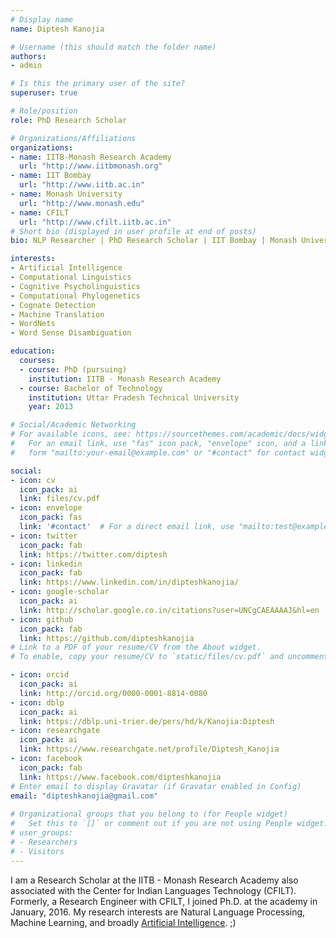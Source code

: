 ```yaml
---
# Display name
name: Diptesh Kanojia

# Username (this should match the folder name)
authors:
- admin

# Is this the primary user of the site?
superuser: true

# Role/position
role: PhD Research Scholar

# Organizations/Affiliations
organizations:
- name: IITB-Monash Research Academy
  url: "http://www.iitbmonash.org"
- name: IIT Bombay
  url: "http://www.iitb.ac.in"
- name: Monash University
  url: "http://www.monash.edu"
- name: CFILT
  url: "http://www.cfilt.iitb.ac.in"
# Short bio (displayed in user profile at end of posts)
bio: NLP Researcher | PhD Research Scholar | IIT Bombay | Monash University

interests:
- Artificial Intelligence
- Computational Linguistics
- Cognitive Psycholinguistics
- Computational Phylogenetics
- Cognate Detection
- Machine Translation
- WordNets
- Word Sense Disambiguation

education:
  courses:
  - course: PhD (pursuing)
    institution: IITB - Monash Research Academy
  - course: Bachelor of Technology
    institution: Uttar Pradesh Technical University
    year: 2013

# Social/Academic Networking
# For available icons, see: https://sourcethemes.com/academic/docs/widgets/#icons
#   For an email link, use "fas" icon pack, "envelope" icon, and a link in the
#   form "mailto:your-email@example.com" or "#contact" for contact widget.

social:
- icon: cv
  icon_pack: ai
  link: files/cv.pdf
- icon: envelope
  icon_pack: fas
  link: '#contact'  # For a direct email link, use "mailto:test@example.org".
- icon: twitter
  icon_pack: fab
  link: https://twitter.com/diptesh
- icon: linkedin
  icon_pack: fab
  link: https://www.linkedin.com/in/dipteshkanojia/
- icon: google-scholar
  icon_pack: ai
  link: http://scholar.google.co.in/citations?user=UNCgCAEAAAAJ&hl=en
- icon: github
  icon_pack: fab
  link: https://github.com/dipteshkanojia
# Link to a PDF of your resume/CV from the About widget.
# To enable, copy your resume/CV to `static/files/cv.pdf` and uncomment the lines below.  

- icon: orcid
  icon_pack: ai
  link: http://orcid.org/0000-0001-8814-0080
- icon: dblp
  icon_pack: ai
  link: https://dblp.uni-trier.de/pers/hd/k/Kanojia:Diptesh
- icon: researchgate
  icon_pack: ai
  link: https://www.researchgate.net/profile/Diptesh_Kanojia
- icon: facebook
  icon_pack: fab
  link: https://www.facebook.com/dipteshkanojia
# Enter email to display Gravatar (if Gravatar enabled in Config)
email: "dipteshkanojia@gmail.com"
  
# Organizational groups that you belong to (for People widget)
#   Set this to `[]` or comment out if you are not using People widget.  
# user_groups:
# - Researchers
# - Visitors
---
```


I am a Research Scholar at the IITB - Monash Research Academy also associated with the Center for Indian Languages Technology (CFILT). Formerly, a Research Engineer with CFILT, I joined Ph.D. at the academy in January, 2016. My research interests are Natural Language Processing, Machine Learning, and broadly <a href="http://www.urbandictionary.com/define.php?term=artificial+intelligence&defid=774513">Artificial Intelligence</a>. ;) 
